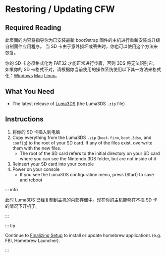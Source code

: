 # Restoring / Updating CFW

## Required Reading

此页面的内容将指导你为已安装最新 boot9strap 固件的主机进行重新安装或升级自制固件应用程序。 当 SD 卡由于意外损坏或丢失时，你也可以使用这个方法来恢复。

你的 SD 卡必须格式化为 FAT32 才能正常进行步骤，否则 3DS 将无法识别它。 如果你的 SD 卡格式不对，请根据你当前使用的操作系统使用以下其一方法来格式化：[Windows](formatting-sd-\(windows\)) [Mac](formatting-sd-\(mac\)) [Linux](formatting-sd-\(linux\))。

## What You Need

- The latest release of [Luma3DS](https://github.com/LumaTeam/Luma3DS/releases/latest) (the Luma3DS `.zip` file)

## Instructions

1. 将你的 SD 卡插入到电脑
2. Copy everything from the Luma3DS `.zip` (`boot.firm`, `boot.3dsx`, and `config`) to the root of your SD card. If any of the files exist, overwrite them with the new files.
    - The root of the SD card refers to the initial directory on your SD card where you can see the Nintendo 3DS folder, but are not inside of it
3. Reinsert your SD card into your console
4. Power on your console
    - If you see the Luma3DS configuration menu, press (Start) to save and reboot

::: info

此时 Luma3DS 已经复制到主机的内部存储中。现在你的主机能够在不插 SD 卡的情况下开机了。

:::

::: tip

Continue to [Finalizing Setup](finalizing-setup) to install or update homebrew applications (e.g. FBI, Homebrew Launcher).

:::
